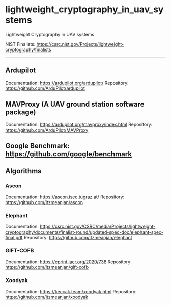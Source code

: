 # lightweight_cryptography_in_uav_systems
Lightweight Cryptography in UAV systems

NIST Finalists: https://csrc.nist.gov/Projects/lightweight-cryptography/finalists

----------------------------------------------------------------------------------
## Ardupilot
Documentation: https://ardupilot.org/ardupilot/
Repository: https://github.com/ArduPilot/ardupilot

## MAVProxy (A UAV ground station software package)
Documentation: https://ardupilot.org/mavproxy/index.html
Repository: https://github.com/ArduPilot/MAVProxy

## Google Benchmark: https://github.com/google/benchmark

## Algorithms
### Ascon
Documentation: https://ascon.isec.tugraz.at/
Repository: https://github.com/itzmeanjan/ascon

### Elephant
Documentation: https://csrc.nist.gov/CSRC/media/Projects/lightweight-cryptography/documents/finalist-round/updated-spec-doc/elephant-spec-final.pdf
Repository: https://github.com/itzmeanjan/elephant

### GIFT-COFB
Documentation: https://eprint.iacr.org/2020/738
Repository: https://github.com/itzmeanjan/gift-cofb

### Xoodyak
Documentation: https://keccak.team/xoodyak.html
Repository: https://github.com/itzmeanjan/xoodyak
